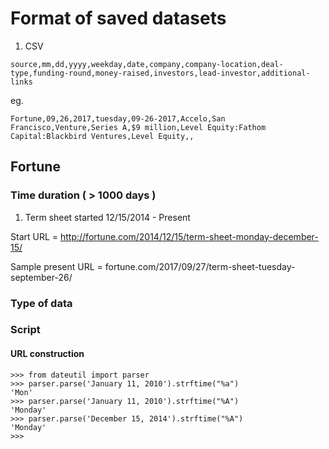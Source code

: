 # Format of saved datasets 

1. CSV

```
source,mm,dd,yyyy,weekday,date,company,company-location,deal-type,funding-round,money-raised,investors,lead-investor,additional-links
```
eg.
```
Fortune,09,26,2017,tuesday,09-26-2017,Accelo,San Francisco,Venture,Series A,$9 million,Level Equity:Fathom Capital:Blackbird Ventures,Level Equity,,
```

## Fortune

### Time duration ( > 1000 days )

1. Term sheet started 12/15/2014 - Present 

Start URL = http://fortune.com/2014/12/15/term-sheet-monday-december-15/

Sample present URL = fortune.com/2017/09/27/term-sheet-tuesday-september-26/

### Type of data 

### Script

#### URL construction
```
>>> from dateutil import parser
>>> parser.parse('January 11, 2010').strftime("%a")
'Mon'
>>> parser.parse('January 11, 2010').strftime("%A")
'Monday'
>>> parser.parse('December 15, 2014').strftime("%A")
'Monday'
>>> 
```
